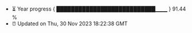 - ⏳ Year progress { ███████████████████████████▁▁▁ } 91.44 %
- ⏰ Updated on Thu, 30 Nov 2023 18:22:38 GMT

